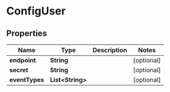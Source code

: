 

# ConfigUser


## Properties

| Name | Type | Description | Notes |
|------------ | ------------- | ------------- | -------------|
|**endpoint** | **String** |  |  [optional] |
|**secret** | **String** |  |  [optional] |
|**eventTypes** | **List&lt;String&gt;** |  |  [optional] |



